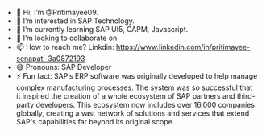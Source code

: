- 👋 Hi, I’m @Pritimayee09.
- 👀 I’m interested in SAP Technology.
- 🌱 I’m currently learning SAP UI5, CAPM, Javascript.
- 💞️ I’m looking to collaborate on 
- 📫 How to reach me? Linkdin: https://www.linkedin.com/in/pritimayee-senapati-3a0872193
- 😄 Pronouns: SAP Developer
- ⚡ Fun fact: SAP’s ERP software was originally developed to help manage complex manufacturing processes. The system was so successful that it inspired the creation of a whole ecosystem of SAP partners and third-party developers. This ecosystem now includes over 16,000 companies globally, creating a vast network of solutions and services that extend SAP's capabilities far beyond its original scope.

<!---
Pritimayee09/Pritimayee09 is a ✨ special ✨ repository because its `README.md` (this file) appears on your GitHub profile.
You can click the Preview link to take a look at your changes.
--->
